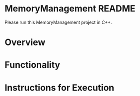 # MemoryManagement README
Please run this MemoryManagement project in C++.

# Overview

# Functionality

# Instructions for Execution

